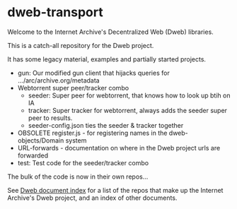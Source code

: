 # dweb-transport

Welcome to the Internet Archive's Decentralized Web (Dweb) libraries. 

This is a catch-all repository for the Dweb project. 

It has some legacy material, examples and partially started projects.

* gun: Our modified gun client that hijacks queries for .../arc/archive.org/metadata
* Webtorrent super peer/tracker combo
    * seeder: Super peer for webtorrent, that knows how to look up btih on IA
    * tracker: Super tracker for webtorrent, always adds the seeder super peer to results.
    * seeder-config.json ties the seeder & tracker together
* OBSOLETE register.js - for registering names in the dweb-objects/Domain system
* URL-forwards - documentation on where in the Dweb project urls are forwarded 
* test: Test code for the seeder/tracker combo

The bulk of the code is now in their own repos... 

See [Dweb document index](https://github.com/internetarchive/dweb-transports/blob/master/DOCUMENTINDEX.md) for a list of the repos that make up the Internet Archive's Dweb project, and an index of other documents. 
